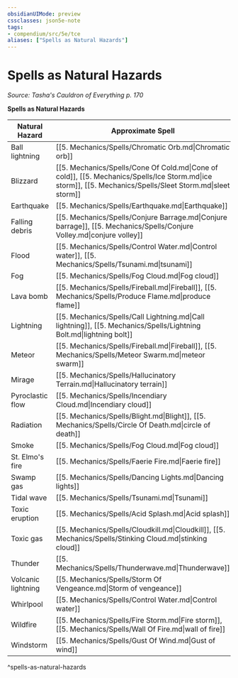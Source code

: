 ```yaml
---
obsidianUIMode: preview
cssclasses: json5e-note
tags:
- compendium/src/5e/tce
aliases: ["Spells as Natural Hazards"]
---
```

# Spells as Natural Hazards
*Source: Tasha's Cauldron of Everything p. 170* 

**Spells as Natural Hazards**

| Natural Hazard | Approximate Spell |
|----------------|-------------------|
| Ball lightning | [[5. Mechanics/Spells/Chromatic Orb.md\|Chromatic orb]] |
| Blizzard | [[5. Mechanics/Spells/Cone Of Cold.md\|Cone of cold]], [[5. Mechanics/Spells/Ice Storm.md\|ice storm]], [[5. Mechanics/Spells/Sleet Storm.md\|sleet storm]] |
| Earthquake | [[5. Mechanics/Spells/Earthquake.md\|Earthquake]] |
| Falling debris | [[5. Mechanics/Spells/Conjure Barrage.md\|Conjure barrage]], [[5. Mechanics/Spells/Conjure Volley.md\|conjure volley]] |
| Flood | [[5. Mechanics/Spells/Control Water.md\|Control water]], [[5. Mechanics/Spells/Tsunami.md\|tsunami]] |
| Fog | [[5. Mechanics/Spells/Fog Cloud.md\|Fog cloud]] |
| Lava bomb | [[5. Mechanics/Spells/Fireball.md\|Fireball]], [[5. Mechanics/Spells/Produce Flame.md\|produce flame]] |
| Lightning | [[5. Mechanics/Spells/Call Lightning.md\|Call lightning]], [[5. Mechanics/Spells/Lightning Bolt.md\|lightning bolt]] |
| Meteor | [[5. Mechanics/Spells/Fireball.md\|Fireball]], [[5. Mechanics/Spells/Meteor Swarm.md\|meteor swarm]] |
| Mirage | [[5. Mechanics/Spells/Hallucinatory Terrain.md\|Hallucinatory terrain]] |
| Pyroclastic flow | [[5. Mechanics/Spells/Incendiary Cloud.md\|Incendiary cloud]] |
| Radiation | [[5. Mechanics/Spells/Blight.md\|Blight]], [[5. Mechanics/Spells/Circle Of Death.md\|circle of death]] |
| Smoke | [[5. Mechanics/Spells/Fog Cloud.md\|Fog cloud]] |
| St. Elmo's fire | [[5. Mechanics/Spells/Faerie Fire.md\|Faerie fire]] |
| Swamp gas | [[5. Mechanics/Spells/Dancing Lights.md\|Dancing lights]] |
| Tidal wave | [[5. Mechanics/Spells/Tsunami.md\|Tsunami]] |
| Toxic eruption | [[5. Mechanics/Spells/Acid Splash.md\|Acid splash]] |
| Toxic gas | [[5. Mechanics/Spells/Cloudkill.md\|Cloudkill]], [[5. Mechanics/Spells/Stinking Cloud.md\|stinking cloud]] |
| Thunder | [[5. Mechanics/Spells/Thunderwave.md\|Thunderwave]] |
| Volcanic lightning | [[5. Mechanics/Spells/Storm Of Vengeance.md\|Storm of vengeance]] |
| Whirlpool | [[5. Mechanics/Spells/Control Water.md\|Control water]] |
| Wildfire | [[5. Mechanics/Spells/Fire Storm.md\|Fire storm]], [[5. Mechanics/Spells/Wall Of Fire.md\|wall of fire]] |
| Windstorm | [[5. Mechanics/Spells/Gust Of Wind.md\|Gust of wind]] |
^spells-as-natural-hazards
